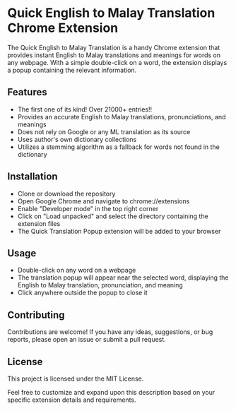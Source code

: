# Quick English to Malay Translation Chrome Extension

The Quick English to Malay Translation is a handy Chrome extension that provides instant English to Malay translations and meanings for words on any webpage. With a simple double-click on a word, the extension displays a popup containing the relevant information.

## Features

- The first one of its kind! Over 21000+ entries!!
- Provides an accurate English to Malay translations, pronunciations, and meanings
- Does not rely on Google or any ML translation as its source
- Uses author's own dictionary collections
- Utilizes a stemming algorithm as a fallback for words not found in the dictionary

## Installation

- Clone or download the repository
- Open Google Chrome and navigate to chrome://extensions
- Enable "Developer mode" in the top right corner
- Click on "Load unpacked" and select the directory containing the extension files
- The Quick Translation Popup extension will be added to your browser

## Usage

- Double-click on any word on a webpage
- The translation popup will appear near the selected word, displaying the English to Malay translation, pronunciation, and meaning
- Click anywhere outside the popup to close it

## Contributing

Contributions are welcome! If you have any ideas, suggestions, or bug reports, please open an issue or submit a pull request.

## License

This project is licensed under the MIT License.

Feel free to customize and expand upon this description based on your specific extension details and requirements.
